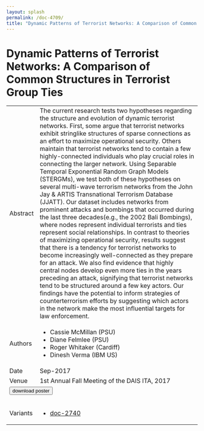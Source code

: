 ```yaml
---
layout: splash
permalink: /doc-4709/
title: "Dynamic Patterns of Terrorist Networks: A Comparison of Common Structures in Terrorist Group Ties"
---
```


# Dynamic Patterns of Terrorist Networks: A Comparison of Common Structures in Terrorist Group Ties

<table>
    <tbody>
    <tr>
        <td>Abstract</td>
        <td>The current research tests two hypotheses regarding the structure and evolution of dynamic terrorist networks. First, some argue that terrorist networks exhibit stringlike structures of sparse connections as an effort to maximize operational security. Others maintain that terrorist networks tend to contain a few highly-connected individuals who play crucial roles in connecting the larger network. Using Separable Temporal Exponential Random Graph Models (STERGMs), we test both of these hypotheses on several multi-wave terrorism networks from the John Jay & ARTIS Transnational Terrorism Database (JJATT). Our dataset includes networks from prominent attacks and bombings that occurred during the last three decades(e.g., the 2002 Bali Bombings), where nodes represent individual terrorists and ties represent social relationships. In contrast to theories of maximizing operational security, results suggest that there is a tendency for terrorist networks to become increasingly well-connected as they prepare for an attack. We also find evidence that highly central nodes develop even more ties in the years preceding an attack, signifying that terrorist networks tend to be structured around a few key actors. Our findings have the potential to inform strategies of counterterrorism efforts by suggesting which actors in the network make the most influential targets for law enforcement.</td>
    </tr>
    <tr>
        <td>Authors</td>
        <td>
            <ul>
                <li>Cassie McMillan (PSU)</li>
                <li>Diane Felmlee (PSU)</li>
                <li>Roger Whitaker (Cardiff)</li>
                <li>Dinesh Verma (IBM US)</li>
            </ul>
        </td>
    </tr>
    <tr>
        <td>Date</td>
        <td>Sep-2017</td>
    </tr>
    <tr>
        <td>Venue</td>
        <td>1st Annual Fall Meeting of the DAIS ITA, 2017</td>
    </tr>
        <tr>
            <td colspan="2">
                <form method="get" action="https://dais-ita.org/sites/default/files/1501_poster.pdf">
                    <button type="submit">download poster</button>
                </form>
            </td>
        </tr>
        <tr>
            <td>Variants</td>
            <td>
                <ul>
                    <li><a href="${varId}">doc-2740</a></li>
                </ul>
            </td>
        </tr>
    </tbody>
</table>
